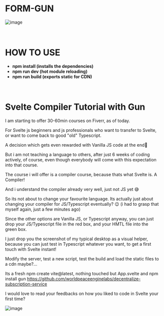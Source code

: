 # FORM-GUN

![image](https://user-images.githubusercontent.com/67427045/174142438-2128bc5a-4284-4ebb-8ed7-a4841873cf8b.png)
<br><br><br>

# HOW TO USE
 
- **npm install (installs the dependencies)**
- **npm run dev (hot module reloading)**
- **npm run build (exports static for CDN)**
<br><br><br>

# Svelte Compiler Tutorial with Gun

I am starting to offer 30-60min courses on Fiverr, as of today.

For Svelte js beginners and js professionals who want to transfer to Svelte, or want to come back to good "old" Typescript.

A decision which gets even rewarded with Vanilla JS code at the end🤩

But i am not teaching a language to others, after just 6 weeks of coding actively, of course, even though everybody will come with this expectation into that course.

The course i will offer is a compiler course, because thats what Svelte is. A Compiler!

And i understand the compiler already very well, just not JS yet 😅

So its not about to change your favourite language. Its actually just about changing your compiler for JS/Typescript eventually? 😉 (i had to grasp that myself again, just a few minutes ago)

Since the other options are Vanilla JS, or Typescript anyway, you can just drop your JS/Typescript file in the red box, and your HMTL file into the green box.

I just drop you the screenshot of my typical desktop as a visual helper, because you can just test in Typescript whatever you want, to get a first touch with Svelte instant!

Modify the server, test a new script, test the build and load the static files to a cdn maybe?...

Its a fresh npm create vite@latest, nothing touched but App.svelte and npm install gun
https://github.com/worldpeaceenginelabs/decentralize-subscription-service

I would love to read your feedbacks on how you liked to code in Svelte your first time?
<br>

![image](https://user-images.githubusercontent.com/67427045/174095893-a7695272-31b6-4106-99d9-2af08c5d3f56.png)
